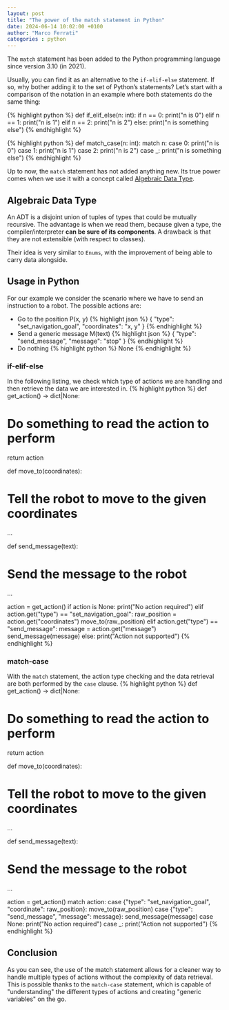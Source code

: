 ```yaml
---
layout: post
title: "The power of the match statement in Python"
date: 2024-06-14 10:02:00 +0100
author: "Marco Ferrati"
categories : python
---
```


The `match` statement has been added to the Python programming language since version 3.10 (in 2021).

Usually, you can find it as an alternative to the `if-elif-else` statement. If so, why bother adding it to the set of Python’s statements? Let’s start with a comparison of the notation in an example where both statements do the same thing:

{% highlight python %}
def if_elif_else(n: int):
  if n == 0:
    print("n is 0")
  elif n == 1:
    print("n is 1")
  elif n == 2:
    print("n is 2")
  else:
    print("n is something else")
{% endhighlight %}

{% highlight python %}
def match_case(n: int):
  match n:
    case 0:
      print("n is 0")
    case 1:
      print("n is 1")
    case 2:
      print("n is 2")
    case _:
      print("n is something else")
{% endhighlight %}

Up to now, the `match` statement has not added anything new. Its true power comes when we use it with a concept called [Algebraic Data Type](https://en.wikipedia.org/wiki/Algebraic_data_type).

## Algebraic Data Type
An ADT is a disjoint union of tuples of types that could be mutually recursive. The advantage is when we read them, because given a type, the compiler/interpreter **can be sure of its components**. A drawback is that they are not extensible (with respect to classes).

Their idea is very similar to `Enums`, with the improvement of being able to carry data alongside.

## Usage in Python
For our example we consider the scenario where we have to send an instruction to a robot. The possible actions are:
- Go to the position P(x, y)
{% highlight json %}
{
  "type": "set_navigation_goal",
  "coordinates": "x, y"
}
{% endhighlight %}
- Send a generic message M(text)
{% highlight json %}
{
  "type": "send_message",
  "message": "stop"
}
{% endhighlight %}
- Do nothing 
{% highlight python %}
None
{% endhighlight %}

### if-elif-else
In the following listing, we check which type of actions we are handling and then retrieve the data we are interested in.
{% highlight python %}
def get_action() -> dict|None:
  # Do something to read the action to perform
  return action

def move_to(coordinates):
  # Tell the robot to move to the given coordinates
  ...

def send_message(text):
  # Send the message to the robot
  ...

action = get_action()
if action is None:
  print("No action required")
elif action.get("type") == "set_navigation_goal":
  raw_position = action.get("coordinates")
  move_to(raw_position)
elif action.get("type") == "send_message":
  message = action.get("message")
  send_message(message)
else:
  print("Action not supported")
{% endhighlight %}


### match-case
With the `match` statement, the action type checking and the data retrieval are both performed by the `case` clause.
{% highlight python %}
def get_action() -> dict|None:
  # Do something to read the action to perform
  return action

def move_to(coordinates):
  # Tell the robot to move to the given coordinates
  ...

def send_message(text):
  # Send the message to the robot
  ...

action = get_action()
match action:
  case {"type": "set_navigation_goal", "coordinate": raw_position}:
    move_to(raw_position)
  case {"type": "send_message", "message": message}:
    send_message(message)
  case None:
    print("No action required")
  case _:
    print("Action not supported")
{% endhighlight %}

## Conclusion
As you can see, the use of the match statement allows for a cleaner way to handle multiple types of actions without the complexity of data retrieval. This is possible thanks to the `match-case` statement, which is capable of "understanding" the different types of actions and creating "generic variables" on the go.
